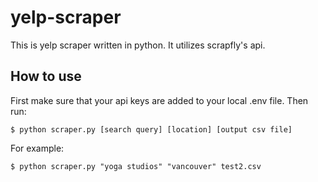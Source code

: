 # yelp-scraper

This is yelp scraper written in python. It utilizes scrapfly's api.

## How to use

First make sure that your api keys are added to your local .env file. Then run:

```
$ python scraper.py [search query] [location] [output csv file]
```

For example: 

```
$ python scraper.py "yoga studios" "vancouver" test2.csv
```
